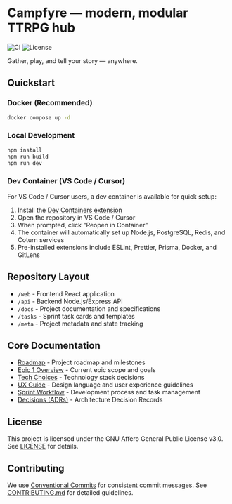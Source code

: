 # Campfyre — modern, modular TTRPG hub

![CI](https://github.com/your-org/campfyre/actions/workflows/ci.yml/badge.svg)
![License](https://img.shields.io/badge/license-AGPL--3.0-blue.svg)

Gather, play, and tell your story — anywhere.

## Quickstart

### Docker (Recommended)

```bash
docker compose up -d
```

### Local Development

```bash
npm install
npm run build
npm run dev
```

### Dev Container (VS Code / Cursor)

For VS Code / Cursor users, a dev container is available for quick setup:

1. Install the [Dev Containers extension](https://marketplace.visualstudio.com/items?itemName=ms-vscode-remote.remote-containers)
2. Open the repository in VS Code / Cursor
3. When prompted, click "Reopen in Container"
4. The container will automatically set up Node.js, PostgreSQL, Redis, and Coturn services
5. Pre-installed extensions include ESLint, Prettier, Prisma, Docker, and GitLens

## Repository Layout

- `/web` - Frontend React application
- `/api` - Backend Node.js/Express API
- `/docs` - Project documentation and specifications
- `/tasks` - Sprint task cards and templates
- `/meta` - Project metadata and state tracking

## Core Documentation

- [Roadmap](docs/plans/ROADMAP.md) - Project roadmap and milestones
- [Epic 1 Overview](docs/initialPlanning/EPIC1_OVERVIEW.md) - Current epic scope and goals
- [Tech Choices](docs/plans/TECH_CHOICES.md) - Technology stack decisions
- [UX Guide](docs/UX_GUIDE.md) - Design language and user experience guidelines
- [Sprint Workflow](docs/SPRINT_WORKFLOW.md) - Development process and task management
- [Decisions (ADRs)](docs/DECISIONS.md) - Architecture Decision Records

## License

This project is licensed under the GNU Affero General Public License v3.0. See [LICENSE](LICENSE) for details.

## Contributing

We use [Conventional Commits](https://www.conventionalcommits.org/) for consistent commit messages. See [CONTRIBUTING.md](CONTRIBUTING.md) for detailed guidelines.
